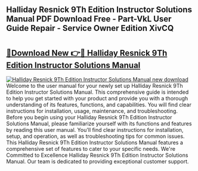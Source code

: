 ## Halliday Resnick 9Th Edition Instructor Solutions Manual PDF Download Free - Part-VkL User Guide Repair - Service Owner Edition XivCQ

# <h2><a href="http://bc48990.oget.top/?id=Halliday+Resnick+9Th+Edition+Instructor+Solutions+Manual">🔗Download New 👉🔴 Halliday Resnick 9Th Edition Instructor Solutions Manual</a></h2>

[![Halliday Resnick 9Th Edition Instructor Solutions Manual new download](https://i.imgur.com/5g1atiW.png)](http://bc48990.oget.top/?id=Halliday+Resnick+9Th+Edition+Instructor+Solutions+Manual)
Welcome to the user manual for your newly set up Halliday Resnick 9Th Edition Instructor Solutions Manual. This comprehensive guide is intended to help you get started with your product and provide you with a thorough understanding of its features, functions, and capabilities. You will find clear instructions for installation, usage, maintenance, and troubleshooting. Before you begin using your Halliday Resnick 9Th Edition Instructor Solutions Manual, please familiarize yourself with its functions and features by reading this user manual. You'll find clear instructions for installation, setup, and operation, as well as troubleshooting tips for common issues. This Halliday Resnick 9Th Edition Instructor Solutions Manual features a comprehensive set of features to cater to your specific needs. We're Committed to Excellence Halliday Resnick 9Th Edition Instructor Solutions Manual. Our team is dedicated to providing exceptional customer support.
